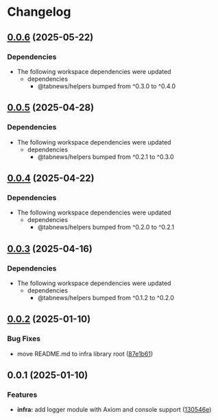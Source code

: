# Changelog

## [0.0.6](https://github.com/aprendendofelipe/tabnews/compare/infra-v0.0.5...infra-v0.0.6) (2025-05-22)


### Dependencies

* The following workspace dependencies were updated
  * dependencies
    * @tabnews/helpers bumped from ^0.3.0 to ^0.4.0

## [0.0.5](https://github.com/aprendendofelipe/tabnews/compare/infra-v0.0.4...infra-v0.0.5) (2025-04-28)


### Dependencies

* The following workspace dependencies were updated
  * dependencies
    * @tabnews/helpers bumped from ^0.2.1 to ^0.3.0

## [0.0.4](https://github.com/aprendendofelipe/tabnews/compare/infra-v0.0.3...infra-v0.0.4) (2025-04-22)


### Dependencies

* The following workspace dependencies were updated
  * dependencies
    * @tabnews/helpers bumped from ^0.2.0 to ^0.2.1

## [0.0.3](https://github.com/aprendendofelipe/tabnews/compare/infra-v0.0.2...infra-v0.0.3) (2025-04-16)


### Dependencies

* The following workspace dependencies were updated
  * dependencies
    * @tabnews/helpers bumped from ^0.1.2 to ^0.2.0

## [0.0.2](https://github.com/aprendendofelipe/tabnews/compare/infra-v0.0.1...infra-v0.0.2) (2025-01-10)


### Bug Fixes

* move README.md to infra library root ([87e1b61](https://github.com/aprendendofelipe/tabnews/commit/87e1b61e95a6d1eb21ba372c87c2f2e9de65c6f9))

## 0.0.1 (2025-01-10)


### Features

* **infra:** add logger module with Axiom and console support ([130546e](https://github.com/aprendendofelipe/tabnews/commit/130546ea32b35ae71febcceaaa334bca74cf7527))
